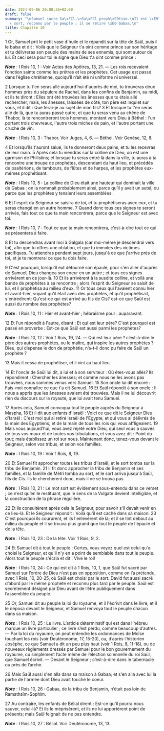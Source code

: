 ```yaml
---
date: 2024-09-06 20:00:36+02:00
draft: false
summary: "\nSamuel sacre Sa\xFCl.\nSa\xFCl proph\xE9tise.\nIl est \xE9lu roi par le\
  \ sort, reconnu par le peuple ; il se retire \xE0 Gabaa.\n"
title: Chapitre 10
---
```





1 Or, Samuel prit le petit vase d'huile et le répandit sur la tête de Saül, puis il le baisa et dit : Voilà que le Seigneur t'a oint comme prince sur son héritage et tu délivreras son peuple des mains de ses ennemis, qui sont autour de lui. Et ceci sera pour toi le signe que Dieu t'a oint comme prince :

***Note*** :  I Rois 10, 1 : Voir Actes des Apôtres, 13, 21. ― Les rois recevaient l’onction sainte comme les prêtres et les prophètes. Cet usage est passé dans l’église chrétienne, quoiqu’il n’ait été ni uniforme ni universel.

2 Lorsque tu t'en seras allé aujourd'hui d'auprès de moi, tu trouveras deux hommes près du sépulcre de Rachel, dans les confins de Benjamin, au midi, et ils te diront : Elles ont été trouvées les ânesses que tu étais allé rechercher, mais, les ânesses, laissées de côté, ton père est inquiet sur vous, et il dit : Que ferai-je au sujet de mon fils? 3 Et lorsque tu t'en seras allé de là, que tu auras passé outre, et que tu seras venu au chêne de Thabor, là te rencontreront trois hommes, montant vers Dieu à Béthel : l'un portant trois chevreaux, l'autre trois miches de pain, et l'autre portant une cruche de vin.

***Note*** :  I Rois 10, 3 : Thabor. Voir Juges, 4, 6. ― Béthel. Voir Genèse, 12, 8.

4 Et lorsqu'ils t'auront salué, ils te donneront deux pains, et tu les recevras de leur main. 5 Après cela tu viendras sur la colline de Dieu, où est une garnison de Philistins; et lorsque tu seras entré là dans la ville, tu auras à ta rencontre une troupe de prophètes, descendant du haut lieu, et précédés de psaltérions, de tambours, de flûtes et de harpes, et les prophètes eux-mêmes prophétisant.

***Note*** :  I Rois 10, 5 : La colline de Dieu était une hauteur qui dominait la ville de Gabaa ; on la nommait probablement ainsi, parce qu’il y avait un autel, ou parce que les prophètes y tenaient leurs assemblées.

6 Et l'esprit du Seigneur se saisira de toi, et tu prophétiseras avec eux, et tu seras changé en un autre homme. 7 Quand donc tous ces signes te seront arrivés, fais tout ce que ta main rencontrera, parce que le Seigneur est avec toi.

***Note*** :  I Rois 10, 7 : Tout ce que ta main rencontrera, c’est-à-dire tout ce qui se présentera à faire.

8 Et tu descendras avant moi à Galgala (car moi-même je descendrai vers toi), afin que tu offres une oblation, et que tu immoles des victimes pacifiques. Tu attendras pendant sept jours, jusqu'à ce que j'arrive près de toi, et je te montrerai ce que tu dois faire.


9 C'est pourquoi, lorsqu'il eut détourné son épaule, pour s'en aller d'auprès de Samuel, Dieu changea son coeur en un autre ; et tous ces signes arrivèrent en ce jour-là. 10 Et ils arrivèrent à la susdite colline, et voilà une bande de prophètes à sa rencontre ; alors l'esprit du Seigneur se saisit de lui, et il prophétisa au milieu d'eux. 11 Or tous ceux qui l'avaient connu hier et avant-hier, voyant qu'il était avec des prophètes, et qu'il prophétisait, s'entredirent: Qu'est-ce qui est arrivé au fils de Cis? est-ce que Saül est aussi du nombre des prophètes?

***Note*** :  I Rois 10, 11 : Hier et avant-hier ; hébraïsme pour : auparavant.

12 Et l'un répondit à l'autre, disant : Et qui est leur père? C'est pourquoi est passé en proverbe : Est-ce que Saül est aussi parmi les prophètes?

***Note*** :  I Rois 10, 12 : Voir 1 Rois, 19, 24. ― Qui est leur père ? c’est-à-dire le père des autres prophètes, ou le maître, qui inspire les autres prophètes ? Dieu, qui dispense le don de prophétie, n’a-t-il donc pu faire de Saül un prophète ?

13 Mais il cessa de prophétiser, et il vint au haut lieu.


14 Et l'oncle de Saül lui dit, à lui et à son serviteur : Où êtes-vous allés? Ils répondirent : Chercher les ânesses; et comme nous ne les avons pas trouvées, nous sommes venus vers Samuel. 15 Son oncle lui dit encore : Fais-moi connaître ce que t'a dit Samuel. 16 Et Saül répondit à son oncle : Il nous a appris que les ânesses avaient été trouvées. Mais il ne lui découvrit rien du discours sur la royauté, que lui avait tenu Samuel.


17 Après cela, Samuel convoqua tout le peuple auprès du Seigneur à Maspha, 18 Et il dit aux enfants d'Israël : Voici ce que dit le Seigneur Dieu d'Israël : C'est moi qui ai retiré Israël de l'Egypte, et qui vous ai délivrés de la main des Egyptiens, et de la main de tous les rois qui vous affligeaient. 19 Mais vous aujourd'hui, vous avez rejeté votre Dieu, qui seul vous a sauvés de tous vos maux et de toutes vos tribulations, et vous avez dit : Point du tout; mais établissez un roi sur nous. Maintenant donc, tenez-vous devant le Seigneur, selon vos tribus, et selon vos familles.

***Note*** :  I Rois 10, 19 : Voir 1 Rois, 8, 19.


20 Et Samuel fit approcher toutes les tribus d'Israël, et le sort tomba sur la tribu de Benjamin. 21 Il fit donc approcher la tribu de Benjamin et ses familles, et la famille de Métri tomba au sort, et le sort arriva jusqu'à Saül, fils de Cis. Ils le cherchèrent donc, mais il ne se trouva pas.

***Note*** :  I Rois 10, 21 : Le mot sort est évidement sous-entendu dans ce verset ; ce n’est qu’en le restituant, que le sens de la Vulgate devient intelligible, et la construction de la phrase régulière.

22 Et ils consultèrent après cela le Seigneur, pour savoir s'il devait venir en ce lieu-là. Et le Seigneur répondit : Voilà qu'il est caché dans sa maison. 23 C'est pourquoi ils coururent, et ils l'enlevèrent de là; et il se tint debout au milieu du peuple et il se trouva plus grand que tout le peuple de l'épaule et de la tête.

***Note*** :  I Rois 10, 23 : De la tête. Voir 1 Rois, 9, 2.

24 Et Samuel dit à tout le peuple : Certes, vous voyez quel est celui qu'a choisi le Seigneur, et qu'il n'y en a point de semblable dans tout le peuple. Alors tout le peuple s'écria et dit : Vive le roi!

***Note*** :  I Rois 10, 24 : Ce qui est dit à 1 Rois, 10, 1, que Saül fut sacré par Samuel sur l’ordre de Dieu n’est pas en opposition, comme on l’a prétendu, avec 1 Rois, 10, 20-25, où Saül est choisi par le sort. David fut aussi sacré d’abord par le même prophète et reconnu plus tard par le peuple. Saül est secrètement désigné par Dieu avant de l’être publiquement dans l’assemblée du peuple.


25 Or, Samuel dit au peuple la loi du royaume, et il l'écrivit dans le livre, et il le déposa devant le Seigneur, et Samuel renvoya tout le peuple chacun dans sa maison.

***Note*** :  I Rois 10, 25 : Le livre. L’article déterminatif qui est dans l’hébreu marque un livre particulier ; ce livre s’est perdu, comme beaucoup d’autres. ― Par la loi du royaume, on peut entendre les ordonnances de Moïse touchant les rois (voir Deutéronome, 17, 15-20), ou, d’après l’historien Josèphe, ce que Samuel a dit un peu plus haut (voir 1 Rois, 8, 11-18), ou de nouveaux règlements dressés par Samuel pour le bon gouvernement du royaume, ou simplement l’acte même de l’élection solennelle du roi Saül, que Samuel écrivit. ― Devant le Seigneur ; c’est-à-dire dans le tabernacle ou près de l’arche.


26 Mais Saül aussi s'en alla dans sa maison à Gabaa; et s'en alla avec lui la partie de l'armée dont Dieu avait touché le coeur.

***Note*** :  I Rois 10, 26 : Gabaa, de la tribu de Benjamin, n’était pas loin de Ramathaïm-Sophim.

27 Au contraire, les enfants de Bélial dirent : Est-ce qu'il pourra nous sauver, celui-là? Et ils le méprisèrent, et ils ne lui apportèrent point de présents; mais Saül feignait de ne pas entendre.

***Note*** :  I Rois 10, 27 : Bélial. Voir Deutéronome, 13, 13.

